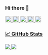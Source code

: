### Hi there 👋
<a href="https://github.com/techiro">
    <img height="20" src="https://img.shields.io/github/followers/techiro?label=follow&logo=github&style=flat" />
</a>

<a href="http://qiita.com/appgrape">
    <img height="20" src="https://qiita-badge.apiapi.app/s/appgrape/posts.svg" /> <img height="20" src="https://qiita-badge.apiapi.app/s/appgrape/contributions.svg" />
</a>

<a href="https://official.kacchanblog.com/products">
    <img height="20" src="https://img.shields.io/badge/blog-products-red" />
    
<a href="https://official.kacchanblog.com/">
    <img height="20" src="https://img.shields.io/badge/blog-contents-orange" />

  
### 📈 GitHub Stats
<p>
  <a href="https://github.com/anuraghazra/github-readme-stats" target="_blank" rel="noopener noreferrer">
    <img src="https://github-readme-stats.vercel.app/api?username=techiro&count_private=true&show_icons=true&bg_color=0.1,F0FAFF,B9E5EB&border_radius=10" />
  </a><a href="https://github.com/anuraghazra/github-readme-stats" target="_blank" rel="noopener noreferrer">
    <img src="https://github-readme-stats.vercel.app/api/top-langs/?username=techiro&langs_count=8&layout=compact&bg_color=0.1,F0FAFF,B9E5EB&border_radius=10" />
  </a>
</p>

<!--
**techiro/techiro** is a ✨ _special_ ✨ repository because its `README.md` (this file) appears on your GitHub profile.

Here are some ideas to get you started:

- 🔭 I’m currently working on ...
- 🌱 I’m currently learning ...
- 👯 I’m looking to collaborate on ...
- 🤔 I’m looking for help with ...
- 💬 Ask me about ...
- 📫 How to reach me: ...
- 😄 Pronouns: ...
- ⚡ Fun fact: ...
-->
